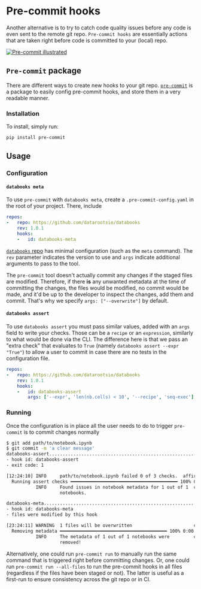 # Pre-commit hooks

Another alternative is to try to catch code quality issues before any code is even sent
to the remote git repo. `Pre-commit hooks` are essentially actions that are taken right
before code is committed to your (local) repo.

[![Pre-commit illustrated](https://ljvmiranda921.github.io/assets/png/tuts/precommit_pipeline.png)](https://ljvmiranda921.github.io/notebook/2018/06/21/precommits-using-black-and-flake8/)

## `Pre-commit` package

There are different ways to create new hooks to your git repo. [`pre-commit`](https://pre-commit.com/)
is a package to easily config pre-commit hooks, and store them in a very readable manner.

### Installation

To install, simply run:

```bash
pip install pre-commit
```

## Usage

### Configuration

#### `databooks meta`

To use `pre-commit` with `databooks meta`, create a `.pre-commit-config.yaml` in the root of your project.
There, include

```yaml
repos:
-   repo: https://github.com/datarootsio/databooks
    rev: 1.0.1
    hooks:
    -   id: databooks-meta
```

[`databooks` repo](https://github.com/datarootsio/databooks) has minimal configuration
(such as the `meta` command). The `rev` parameter indicates the version to use and `args`
indicate additional arguments to pass to the tool.

The `pre-commit` tool doesn't actually commit any changes if the staged files are modified.
Therefore, if there **is** any unwanted metadata at the time of committing the changes,
the files would be modified, no commit would be made, and it'd be up to the developer to
inspect the changes, add them and commit. That's why we specify `args: ["--overwrite"]`
by default.

#### `databooks assert`

To use `databooks assert` you must pass similar values, added with an `args` field to
write your checks. Those can be a `recipe` or an `expression`, similarly to what would
be done via the CLI. The difference here is that we pass an "extra check" that evaluates
to `True` (namely `databooks assert --expr "True"`) to allow a user to commit in case
there are no tests in the configuration file.

```yaml
repos:
-   repo: https://github.com/datarootsio/databooks
    rev: 1.0.1
    hooks:
    -   id: databooks-assert
        args: ['--expr', 'len(nb.cells) < 10', '--recipe', 'seq-exec']
```

### Running

Once the configuration is in place all the user needs to do to trigger `pre-commit` is
to commit changes normally

```bash
$ git add path/to/notebook.ipynb
$ git commit -m 'a clear message'
databooks-assert.........................................................Failed
- hook id: databooks-assert
- exit code: 1

[12:24:10] INFO     path/to/notebook.ipynb failed 0 of 3 checks.  affirm.py:214
  Running assert checks ━━━━━━━━━━━━━━━━━━━━━━━━━━━━━━━━━━━━━━━━ 100% 0:00:00
           INFO     Found issues in notebook metadata for 1 out of 1  cli.py:257
                    notebooks.

databooks-meta...........................................................Failed
- hook id: databooks-meta
- files were modified by this hook

[23:24:11] WARNING  1 files will be overwritten                       cli.py:149
  Removing metadata ━━━━━━━━━━━━━━━━━━━━━━━━━━━━━━━━━━━━━━━━ 100% 0:00:00
           INFO     The metadata of 1 out of 1 notebooks were         cli.py:185
                    removed!
```

Alternatively, one could run `pre-commit run` to manually run the same command that is
triggered right before committing changes. Or, one could run `pre-commit run --all-files`
to run the pre-commit hooks in all files (regardless if the files have been staged or not).
The latter is useful as a first-run to ensure consistency across the git repo or in CI.
